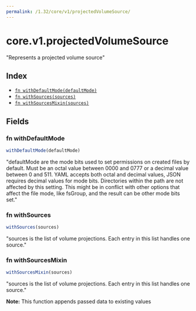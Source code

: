 ```yaml
---
permalink: /1.32/core/v1/projectedVolumeSource/
---
```


# core.v1.projectedVolumeSource

"Represents a projected volume source"

## Index

* [`fn withDefaultMode(defaultMode)`](#fn-withdefaultmode)
* [`fn withSources(sources)`](#fn-withsources)
* [`fn withSourcesMixin(sources)`](#fn-withsourcesmixin)

## Fields

### fn withDefaultMode

```ts
withDefaultMode(defaultMode)
```

"defaultMode are the mode bits used to set permissions on created files by default. Must be an octal value between 0000 and 0777 or a decimal value between 0 and 511. YAML accepts both octal and decimal values, JSON requires decimal values for mode bits. Directories within the path are not affected by this setting. This might be in conflict with other options that affect the file mode, like fsGroup, and the result can be other mode bits set."

### fn withSources

```ts
withSources(sources)
```

"sources is the list of volume projections. Each entry in this list handles one source."

### fn withSourcesMixin

```ts
withSourcesMixin(sources)
```

"sources is the list of volume projections. Each entry in this list handles one source."

**Note:** This function appends passed data to existing values